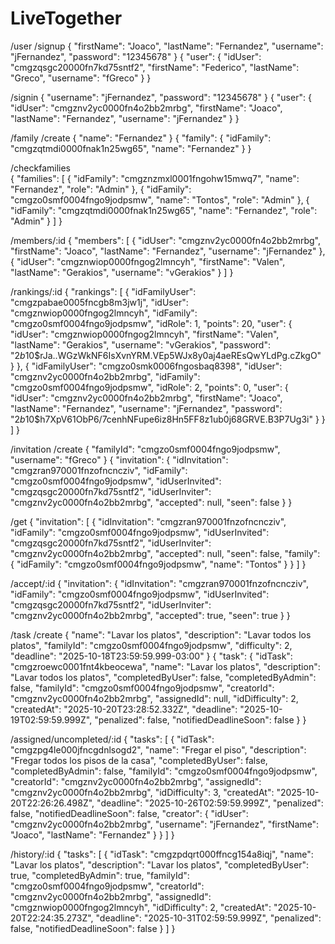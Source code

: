 # LiveTogether
/user
  /signup
    {
        "firstName": "Joaco",
        "lastName": "Fernandez",
        "username": "jFernandez",
        "password": "12345678"
    }
    {
        "user": {
            "idUser": "cmgzqsgc20000fn7kd75sntf2",
            "firstName": "Federico",
            "lastName": "Greco",
            "username": "fGreco"
        }
    }

  /signin
    {
        "username": "jFernandez",
        "password": "12345678"
    }
    {
        "user": {
            "idUser": "cmgznv2yc0000fn4o2bb2mrbg",
            "firstName": "Joaco",
            "lastName": "Fernandez",
            "username": "jFernandez"
        }
    }
    
/family
  /create
    {
        "name": "Fernandez"
    }
    {
        "family": {
            "idFamily": "cmgzqtmdi0000fnak1n25wg65",
            "name": "Fernandez"
        }
    }
    
  /checkfamilies  
    {
        "families": [
            {
                "idFamily": "cmgznzmxl0001fngohw15mwq7",
                "name": "Fernandez",
                "role": "Admin"
            },
            {
                "idFamily": "cmgzo0smf0004fngo9jodpsmw",
                "name": "Tontos",
                "role": "Admin"
            },
            {
                "idFamily": "cmgzqtmdi0000fnak1n25wg65",
                "name": "Fernandez",
                "role": "Admin"
            }
        ]
    }
    
/members/:id
  {
    "members": [
        {
            "idUser": "cmgznv2yc0000fn4o2bb2mrbg",
            "firstName": "Joaco",
            "lastName": "Fernandez",
            "username": "jFernandez"
        },
        {
            "idUser": "cmgznwiop0000fngog2lmncyh",
            "firstName": "Valen",
            "lastName": "Gerakios",
            "username": "vGerakios"
        }
    ]
}

/rankings/:id
  {
    "rankings": [
        {
            "idFamilyUser": "cmgzpabae0005fncgb8m3jw1j",
            "idUser": "cmgznwiop0000fngog2lmncyh",
            "idFamily": "cmgzo0smf0004fngo9jodpsmw",
            "idRole": 1,
            "points": 20,
            "user": {
                "idUser": "cmgznwiop0000fngog2lmncyh",
                "firstName": "Valen",
                "lastName": "Gerakios",
                "username": "vGerakios",
                "password": "$2b$10$rJa..WGzWkNF6IsXvnYRM.VEp5WJx8y0aj4aeREsQwYLdPg.cZkgO"
            }
        },
        {
            "idFamilyUser": "cmgzo0smk0006fngosbaq8398",
            "idUser": "cmgznv2yc0000fn4o2bb2mrbg",
            "idFamily": "cmgzo0smf0004fngo9jodpsmw",
            "idRole": 2,
            "points": 0,
            "user": {
                "idUser": "cmgznv2yc0000fn4o2bb2mrbg",
                "firstName": "Joaco",
                "lastName": "Fernandez",
                "username": "jFernandez",
                "password": "$2b$10$h7XpV61ObP6/7cenhNFupe6iz8Hn5FF8z1ub0j68GRVE.B3P7Ug3i"
            }
        }
    ]
}

/invitation
  /create
    {
      "familyId": "cmgzo0smf0004fngo9jodpsmw",
      "username": "fGreco"
    }
    {
      "invitation": {
          "idInvitation": "cmgzran970001fnzofncncziv",
          "idFamily": "cmgzo0smf0004fngo9jodpsmw",
          "idUserInvited": "cmgzqsgc20000fn7kd75sntf2",
          "idUserInviter": "cmgznv2yc0000fn4o2bb2mrbg",
          "accepted": null,
          "seen": false
      }
    }

  /get
    {
      "invitation": [
          {
              "idInvitation": "cmgzran970001fnzofncncziv",
              "idFamily": "cmgzo0smf0004fngo9jodpsmw",
              "idUserInvited": "cmgzqsgc20000fn7kd75sntf2",
              "idUserInviter": "cmgznv2yc0000fn4o2bb2mrbg",
              "accepted": null,
              "seen": false,
              "family": {
                  "idFamily": "cmgzo0smf0004fngo9jodpsmw",
                  "name": "Tontos"
              }
          }
      ]
  }

/accept/:id
  {
      "invitation": {
          "idInvitation": "cmgzran970001fnzofncncziv",
          "idFamily": "cmgzo0smf0004fngo9jodpsmw",
          "idUserInvited": "cmgzqsgc20000fn7kd75sntf2",
          "idUserInviter": "cmgznv2yc0000fn4o2bb2mrbg",
          "accepted": true,
          "seen": true
      }
  }

/task
  /create
    {
      "name": "Lavar los platos",
      "description": "Lavar todos los platos",
      "familyId": "cmgzo0smf0004fngo9jodpsmw",
      "difficulty": 2,
      "deadline": "2025-10-18T23:59:59.999-03:00"
  }
  {
    "task": {
        "idTask": "cmgzroewc0001fnt4kbeocewa",
        "name": "Lavar los platos",
        "description": "Lavar todos los platos",
        "completedByUser": false,
        "completedByAdmin": false,
        "familyId": "cmgzo0smf0004fngo9jodpsmw",
        "creatorId": "cmgznv2yc0000fn4o2bb2mrbg",
        "assignedId": null,
        "idDifficulty": 2,
        "createdAt": "2025-10-20T23:28:52.332Z",
        "deadline": "2025-10-19T02:59:59.999Z",
        "penalized": false,
        "notifiedDeadlineSoon": false
    }
}

/assigned/uncompleted/:id
  {
    "tasks": [
        {
              "idTask": "cmgzpg4le000jfncgdnlsogd2",
              "name": "Fregar el piso",
              "description": "Fregar todos los pisos de la casa",
              "completedByUser": false,
              "completedByAdmin": false,
              "familyId": "cmgzo0smf0004fngo9jodpsmw",
              "creatorId": "cmgznv2yc0000fn4o2bb2mrbg",
              "assignedId": "cmgznv2yc0000fn4o2bb2mrbg",
              "idDifficulty": 3,
              "createdAt": "2025-10-20T22:26:26.498Z",
              "deadline": "2025-10-26T02:59:59.999Z",
              "penalized": false,
              "notifiedDeadlineSoon": false,
              "creator": {
                  "idUser": "cmgznv2yc0000fn4o2bb2mrbg",
                  "username": "jFernandez",
                  "firstName": "Joaco",
                  "lastName": "Fernandez"
              }
          }
      ]
  }

  /history/:id
    {
      "tasks": [
          {
              "idTask": "cmgzpdqrt000ffncg154a8iqj",
              "name": "Lavar los platos",
              "description": "Lavar los platos",
              "completedByUser": true,
              "completedByAdmin": true,
              "familyId": "cmgzo0smf0004fngo9jodpsmw",
              "creatorId": "cmgznv2yc0000fn4o2bb2mrbg",
              "assignedId": "cmgznwiop0000fngog2lmncyh",
              "idDifficulty": 2,
              "createdAt": "2025-10-20T22:24:35.273Z",
              "deadline": "2025-10-31T02:59:59.999Z",
              "penalized": false,
              "notifiedDeadlineSoon": false
          }
      ]
  }

